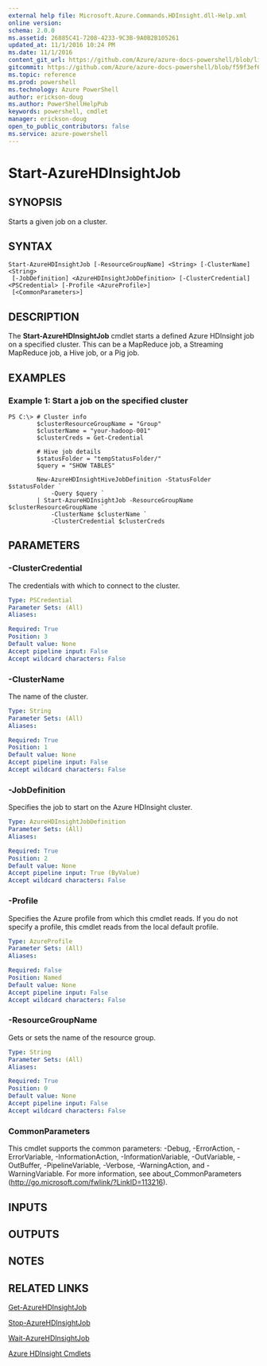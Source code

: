 ```yaml
---
external help file: Microsoft.Azure.Commands.HDInsight.dll-Help.xml
online version: 
schema: 2.0.0
ms.assetid: 26885C41-7208-4233-9C3B-9A0B2B105261
updated_at: 11/1/2016 10:24 PM
ms.date: 11/1/2016
content_git_url: https://github.com/Azure/azure-docs-powershell/blob/live/azureps-cmdlets-docs/ResourceManager/AzureRM.HDInsight/v0.9.8/Start-AzureHDInsightJob.md
gitcommit: https://github.com/Azure/azure-docs-powershell/blob/f59f3ef60bc592383812213e69fd77ba950759ed/azureps-cmdlets-docs/ResourceManager/AzureRM.HDInsight/v0.9.8/Start-AzureHDInsightJob.md
ms.topic: reference
ms.prod: powershell
ms.technology: Azure PowerShell
author: erickson-doug
ms.author: PowerShellHelpPub
keywords: powershell, cmdlet
manager: erickson-doug
open_to_public_contributors: false
ms.service: azure-powershell
---
```


# Start-AzureHDInsightJob

## SYNOPSIS
Starts a given job on a cluster.

## SYNTAX

```
Start-AzureHDInsightJob [-ResourceGroupName] <String> [-ClusterName] <String>
 [-JobDefinition] <AzureHDInsightJobDefinition> [-ClusterCredential] <PSCredential> [-Profile <AzureProfile>]
 [<CommonParameters>]
```

## DESCRIPTION
The **Start-AzureHDInsightJob** cmdlet starts a defined Azure HDInsight job on a specified cluster.
This can be a MapReduce job, a Streaming MapReduce job, a Hive job, or a Pig job.

## EXAMPLES

### Example 1: Start a job on the specified cluster
```
PS C:\> # Cluster info
        $clusterResourceGroupName = "Group"
        $clusterName = "your-hadoop-001"
        $clusterCreds = Get-Credential

        # Hive job details
        $statusFolder = "tempStatusFolder/"
        $query = "SHOW TABLES"

        New-AzureHDInsightHiveJobDefinition -StatusFolder $statusFolder `
            -Query $query `
        | Start-AzureHDInsightJob -ResourceGroupName $clusterResourceGroupName `
            -ClusterName $clusterName `
            -ClusterCredential $clusterCreds
```

## PARAMETERS

### -ClusterCredential
The credentials with which to connect to the cluster.

```yaml
Type: PSCredential
Parameter Sets: (All)
Aliases: 

Required: True
Position: 3
Default value: None
Accept pipeline input: False
Accept wildcard characters: False
```

### -ClusterName
The name of the cluster.

```yaml
Type: String
Parameter Sets: (All)
Aliases: 

Required: True
Position: 1
Default value: None
Accept pipeline input: False
Accept wildcard characters: False
```

### -JobDefinition
Specifies the job to start on the Azure HDInsight cluster.

```yaml
Type: AzureHDInsightJobDefinition
Parameter Sets: (All)
Aliases: 

Required: True
Position: 2
Default value: None
Accept pipeline input: True (ByValue)
Accept wildcard characters: False
```

### -Profile
Specifies the Azure profile from which this cmdlet reads.
If you do not specify a profile, this cmdlet reads from the local default profile.

```yaml
Type: AzureProfile
Parameter Sets: (All)
Aliases: 

Required: False
Position: Named
Default value: None
Accept pipeline input: False
Accept wildcard characters: False
```

### -ResourceGroupName
Gets or sets the name of the resource group.

```yaml
Type: String
Parameter Sets: (All)
Aliases: 

Required: True
Position: 0
Default value: None
Accept pipeline input: False
Accept wildcard characters: False
```

### CommonParameters
This cmdlet supports the common parameters: -Debug, -ErrorAction, -ErrorVariable, -InformationAction, -InformationVariable, -OutVariable, -OutBuffer, -PipelineVariable, -Verbose, -WarningAction, and -WarningVariable. For more information, see about_CommonParameters (http://go.microsoft.com/fwlink/?LinkID=113216).

## INPUTS

## OUTPUTS

## NOTES

## RELATED LINKS

[Get-AzureHDInsightJob](xref:ResourceManager/AzureRM.HDInsight/v0.9.8/Get-AzureHDInsightJob.md)

[Stop-AzureHDInsightJob](xref:ResourceManager/AzureRM.HDInsight/v0.9.8/Stop-AzureHDInsightJob.md)

[Wait-AzureHDInsightJob](xref:ResourceManager/AzureRM.HDInsight/v0.9.8/Wait-AzureHDInsightJob.md)

[Azure HDInsight Cmdlets](xref:ResourceManager/AzureRM.HDInsight/v0.9.8/AzureRM.HDInsight.md)


